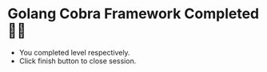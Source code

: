 # Golang Cobra Framework Completed 👏🏻

- You completed level respectively.
- Click finish button to close session.
